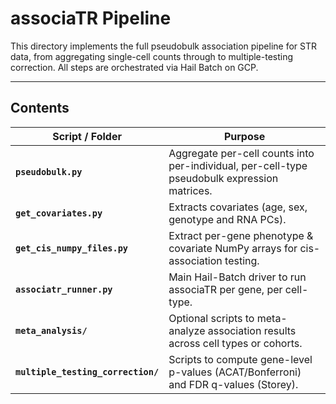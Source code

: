 # associaTR Pipeline

This directory implements the full pseudobulk association pipeline for STR data, from aggregating single-cell counts through to multiple-testing correction. All steps are orchestrated via Hail Batch on GCP.

---

## Contents

| Script / Folder                      | Purpose                                                                                                  |
|--------------------------------------|----------------------------------------------------------------------------------------------------------|
| **`pseudobulk.py`**                  | Aggregate per-cell counts into per-individual, per-cell-type pseudobulk expression matrices.             |
| **`get_covariates.py`**                  | Extracts covariates (age, sex, genotype and RNA PCs).             |
| **`get_cis_numpy_files.py`**         | Extract per-gene phenotype & covariate NumPy arrays for cis-association testing.       |
| **`associatr_runner.py`**            | Main Hail-Batch driver to run associaTR per gene, per cell-type.                                         |
| **`meta_analysis/`**                 | Optional scripts to meta-analyze association results across cell types or cohorts.                       |
| **`multiple_testing_correction/`**   | Scripts to compute gene-level p-values (ACAT/Bonferroni) and FDR q-values (Storey).                     |
